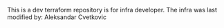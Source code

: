 This is a dev terraform repository is for infra developer. 
The infra was last modified by: Aleksandar Cvetkovic

